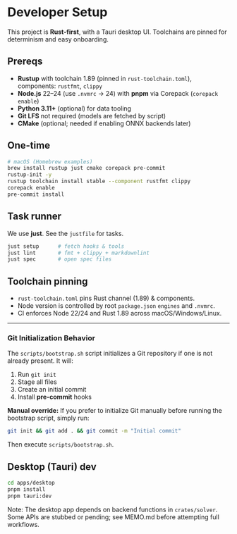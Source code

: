 # Developer Setup

This project is **Rust-first**, with a Tauri desktop UI. Toolchains are pinned for determinism and easy onboarding.

## Prereqs
- **Rustup** with toolchain 1.89 (pinned in `rust-toolchain.toml`), components: `rustfmt`, `clippy`
- **Node.js** 22–24 (use `.nvmrc` → 24) with **pnpm** via Corepack (`corepack enable`)
- **Python 3.11+** (optional) for data tooling
- **Git LFS** not required (models are fetched by script)
- **CMake** (optional; needed if enabling ONNX backends later)

## One-time
```bash
# macOS (Homebrew examples)
brew install rustup just cmake corepack pre-commit
rustup-init -y
rustup toolchain install stable --component rustfmt clippy
corepack enable
pre-commit install
```

## Task runner
We use **just**. See the `justfile` for tasks.

```bash
just setup      # fetch hooks & tools
just lint       # fmt + clippy + markdownlint
just spec       # open spec files
```

## Toolchain pinning
- `rust-toolchain.toml` pins Rust channel (1.89) & components.
- Node version is controlled by root `package.json` `engines` and `.nvmrc`.
- CI enforces Node 22/24 and Rust 1.89 across macOS/Windows/Linux.

---
### Git Initialization Behavior
The `scripts/bootstrap.sh` script initializes a Git repository if one is not already present.
It will:
1. Run `git init`
2. Stage all files
3. Create an initial commit
4. Install **pre-commit** hooks

**Manual override:** If you prefer to initialize Git manually before running the bootstrap script, simply run:
```bash
git init && git add . && git commit -m "Initial commit"
```
Then execute `scripts/bootstrap.sh`.

## Desktop (Tauri) dev
```bash
cd apps/desktop
pnpm install
pnpm tauri:dev
```

Note: The desktop app depends on backend functions in `crates/solver`. Some APIs are stubbed or pending; see MEMO.md before attempting full workflows.
